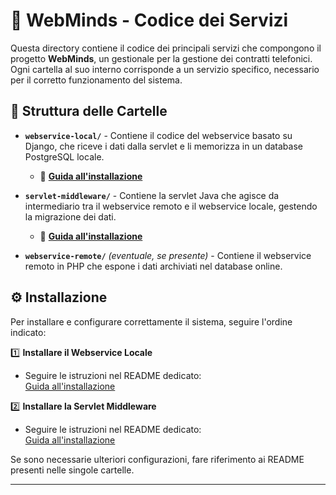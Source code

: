 # 📂 WebMinds - Codice dei Servizi  

Questa directory contiene il codice dei principali servizi che compongono il progetto **WebMinds**, un gestionale per la gestione dei contratti telefonici. Ogni cartella al suo interno corrisponde a un servizio specifico, necessario per il corretto funzionamento del sistema.  

## 📌 Struttura delle Cartelle  

- **`webservice-local/`** - Contiene il codice del webservice basato su Django, che riceve i dati dalla servlet e li memorizza in un database PostgreSQL locale.  
  - 🔗 **[Guida all'installazione](https://github.com/Nicole772/WebMinds/blob/main/Code/webservice-local/README.md)**  

- **`servlet-middleware/`** - Contiene la servlet Java che agisce da intermediario tra il webservice remoto e il webservice locale, gestendo la migrazione dei dati.  
  - 🔗 **[Guida all'installazione](https://github.com/Nicole772/WebMinds/blob/main/Code/servlet-middleware/README.md)**  

- **`webservice-remote/`** *(eventuale, se presente)* - Contiene il webservice remoto in PHP che espone i dati archiviati nel database online.  

## ⚙️ Installazione  

Per installare e configurare correttamente il sistema, seguire l'ordine indicato:  

1️⃣ **Installare il Webservice Locale**  
   - Seguire le istruzioni nel README dedicato:  
     [Guida all'installazione](https://github.com/Nicole772/WebMinds/blob/main/Code/webservice-local/README.md)  

2️⃣ **Installare la Servlet Middleware**  
   - Seguire le istruzioni nel README dedicato:  
     [Guida all'installazione](https://github.com/Nicole772/WebMinds/blob/main/Code/servlet-middleware/README.md)  

Se sono necessarie ulteriori configurazioni, fare riferimento ai README presenti nelle singole cartelle.  

---

